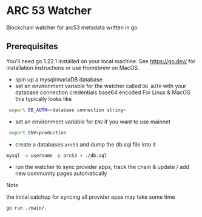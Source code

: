 # ARC 53 Watcher

Blockchain watcher for arc53 metadata written in go

## Prerequisites

You'll need go 1.22.1 installed on your local machine. See https://go.dev/ for installation instructions or use Homebrew on MacOS.

- spin up a mysql/mariaDB database
- set an environment variable for the watcher called `DB_AUTH` with your database connection credentials base64 encoded
For Linux & MacOS this typically looks like
```bash
 export DB_AUTH=<database connection string>
```
- set an environment variable for `ENV` if you want to use mainnet
```bash
 export ENV=production
```
- create a databases `arc53` and dump the db.sql file into it
```bash
mysql -u username -p arc53 < ./db.sql
```
- run the watcher to sync provider apps, track the chain & update / add new community pages automatically
> [!NOTE]
> the initial catchup for syncing all provider apps may take some time
```bash
go run ./main/.
```
